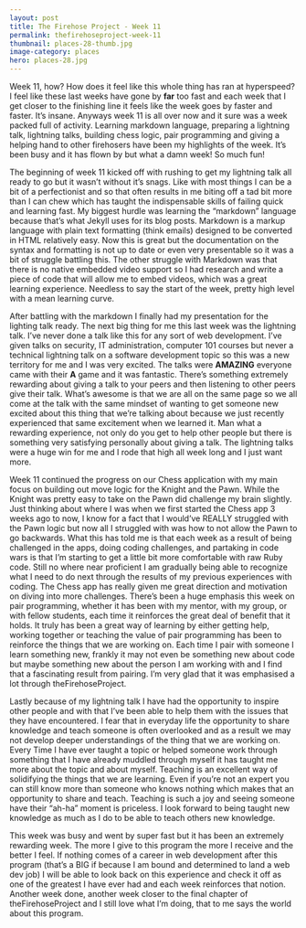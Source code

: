 ```yaml
---
layout: post
title: The Firehose Project - Week 11
permalink: thefirehoseproject-week-11
thumbnail: places-28-thumb.jpg
image-category: places
hero: places-28.jpg
---
```




Week 11, how? How does it feel like this whole thing has ran at hyperspeed? I feel like these last weeks have gone by **far** too fast and each week that I get closer to the finishing line it feels like the week goes by faster and faster. It’s insane. Anyways week 11 is all over now and it sure was a week packed full of activity. Learning markdown language, preparing a lightning talk, lightning talks, building chess logic, pair programming and giving a helping hand to other firehosers have been my highlights of the week. It’s been busy and it has flown by but what a damn week! So much fun!

The beginning of week 11 kicked off with rushing to get my lightning talk all ready to go but it wasn’t without it’s snags. Like with most things I can be a bit of a perfectionist and so that often results in me biting off a tad bit more than I can chew which has taught the indispensable skills of failing quick and learning fast. My biggest hurdle was learning the “markdown” language because that’s what Jekyll uses for its blog posts. Markdown is a markup language with plain text formatting (think emails) designed to be converted in HTML relatively easy. Now this is great but the documentation on the syntax and formatting is not up to date or even very presentable so it was a bit of struggle battling this. The other struggle with Markdown was that there is no native embedded video support so I had research and write a piece of code that will allow me to embed videos, which was a great learning experience. Needless to say the start of the week, pretty high level with a mean learning curve.

After battling with the markdown I finally had my presentation for the lighting talk ready. The next big thing for me this last week was the lightning talk. I’ve never done a talk like this for any sort of web development. I’ve given talks on security, IT administration, computer 101 courses but never a technical lightning talk on a software development topic so this was a new territory for me and I was very excited. The talks were **AMAZING** everyone came with their **A** game and it was fantastic. There’s something extremely rewarding about giving a talk to your peers and then listening to other peers give their talk. What’s awesome is that we are all on the same page so we all come at the talk with the same mindset of wanting to get someone new excited about this thing that we’re talking about because we just recently experienced that same excitement when we learned it. Man what a rewarding experience, not only do you get to help other people but there is something very satisfying personally about giving a talk. The lightning talks were a huge win for me and I rode that high all week long and I just want more.

Week 11 continued the progress on our Chess application with my main focus on building out move logic for the Knight and the Pawn. While the Knight was pretty easy to take on the Pawn did challenge my brain slightly. Just thinking about where I was when we first started the Chess app 3 weeks ago to now, I know for a fact that I would’ve REALLY struggled with the Pawn logic but now all I struggled with was how to not allow the Pawn to go backwards. What this has told me is that each week as a result of being challenged in the apps, doing coding challenges, and partaking in code wars is that I’m starting to get a little bit more comfortable with raw Ruby code. Still no where near proficient I am gradually being able to recognize what I need to do next through the results of my previous experiences with coding. The Chess app has really given me great direction and motivation on diving into more challenges.
There’s been a huge emphasis this week on pair programming, whether it has been with my mentor, with my group, or with fellow students, each time it reinforces the great deal of benefit that it holds. It truly has been a great way of learning by either getting help, working together or teaching the value of pair programming has been to reinforce the things that we are working on. Each time I pair with someone I learn something new, frankly it may not even be something new about code but maybe something new about the person I am working with and I find that a fascinating result from pairing. I’m very glad that it was emphasised a lot through theFirehoseProject.

Lastly because of my lightning talk I have had the opportunity to inspire other people and with that I’ve been able to help them with the issues that they have encountered. I fear that in everyday life the opportunity to share knowledge and teach someone is often overlooked and as a result we may not develop deeper understandings of the thing that we are working on. Every Time I have ever taught a topic or helped someone work through something that I have already muddled through myself it has taught me more about the topic and about myself. Teaching is an excellent way of solidifying the things that we are learning. Even if you’re not an expert you can still know more than someone who knows nothing which makes that an opportunity to share and teach. Teaching is such a joy and seeing someone have their “ah-ha” moment is priceless. I look forward to being taught new knowledge as much as I do to be able to teach others new knowledge.

This week was busy and went by super fast but it has been an extremely rewarding week. The more I give to this program the more I receive and the better I feel. If nothing comes of a career in web development after this program (that’s a BIG if because I am bound and determined to land a web dev job) I will be able to look back on this experience and check it off as one of the greatest I have ever had and each week reinforces that notion. Another week done, another week closer to the final chapter of theFirehoseProject and I still love what I’m doing, that to me says the world about this program.
